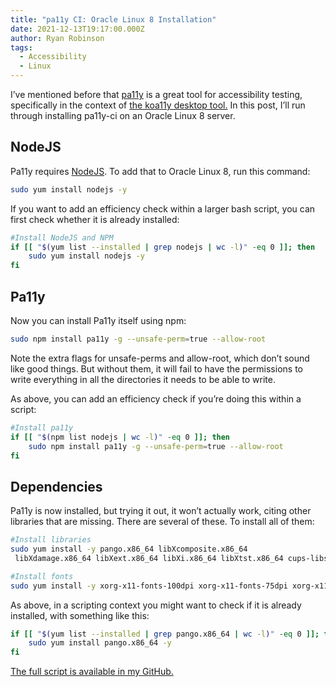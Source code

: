 ```yaml
---
title: "pa11y CI: Oracle Linux 8 Installation"
date: 2021-12-13T19:17:00.000Z
author: Ryan Robinson
tags:
  - Accessibility
  - Linux
---
```


I’ve mentioned before that [pa11y](https://github.com/pa11y/pa11y-ci) is a great tool for accessibility testing, specifically in the context of [the koa11y desktop tool.](/websites/koa11y-accessibility-testing-tool/) In this post, I’ll run through installing pa11y-ci on an Oracle Linux 8 server.

## NodeJS

Pa11y requires [NodeJS](https://nodejs.org/en/). To add that to Oracle Linux 8, run this command:

```bash
sudo yum install nodejs -y
```

If you want to add an efficiency check within a larger bash script, you can first check whether it is already installed:

```bash
#Install NodeJS and NPM
if [[ "$(yum list --installed | grep nodejs | wc -l)" -eq 0 ]]; then
    sudo yum install nodejs -y
fi
```

## Pa11y

Now you can install Pa11y itself using npm:

```bash
sudo npm install pa11y -g --unsafe-perm=true --allow-root
```

Note the extra flags for unsafe-perms and allow-root, which don’t sound like good things. But without them, it will fail to have the permissions to write everything in all the directories it needs to be able to write.

As above, you can add an efficiency check if you’re doing this within a script:

```bash
#Install pa11y
if [[ "$(npm list nodejs | wc -l)" -eq 0 ]]; then
    sudo npm install pa11y -g --unsafe-perm=true --allow-root
fi
```

## Dependencies

Pa11y is now installed, but trying it out, it won’t actually work, citing other libraries that are missing. There are several of these. To install all of them:

```bash
#Install libraries
sudo yum install -y pango.x86_64 libXcomposite.x86_64
 libXdamage.x86_64 libXext.x86_64 libXi.x86_64 libXtst.x86_64 cups-libs.x86_64 libXScrnSaver.x86_64 libXrandr.x86_64 GConf2.x86_64 alsa-lib.x86_64 atk.x86_64 gtk3.x86_64 nss libdrm libgbm

#Install fonts
sudo yum install -y xorg-x11-fonts-100dpi xorg-x11-fonts-75dpi xorg-x11-utils xorg-x11-fonts-cyrillic xorg-x11-fonts-Type1 xorg-x11-fonts-misc
```

As above, in a scripting context you might want to check if it is already installed, with something like this:

```bash
if [[ "$(yum list --installed | grep pango.x86_64 | wc -l)" -eq 0 ]]; then
    sudo yum install pango.x86_64 -y
fi
```

[The full script is available in my GitHub.](https://github.com/ryan-l-robinson/Drupal-Oracle-Linux-scripts/blob/main/pa11y.sh)
